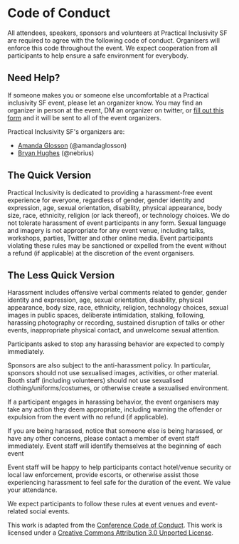 # Code of Conduct

All attendees, speakers, sponsors and volunteers at Practical Inclusivity SF are required to agree with the following code of conduct. Organisers will enforce this code throughout the event. We expect cooperation from all participants to help ensure a safe environment for everybody.

## Need Help?

If someone makes you or someone else uncomfortable at a Practical inclusivity SF event, please let an organizer know. You may find an organizer in person at the event, DM an organizer on twitter, or [fill out this form](https://nebrius.typeform.com/to/hDpXZl) and it will be sent to all of the event organizers.

Practical Inclusivity SF's organizers are:

- [Amanda Glosson](https://twitter.com/amandaglosson) (@amandaglosson)
- [Bryan Hughes](https://twitter.com/nebrius) (@nebrius)

## The Quick Version

Practical Inclusivity is dedicated to providing a harassment-free event experience for everyone, regardless of gender, gender identity and expression, age, sexual orientation, disability, physical appearance, body size, race, ethnicity, religion (or lack thereof), or technology choices. We do not tolerate harassment of event participants in any form. Sexual language and imagery is not appropriate for any event venue, including talks, workshops, parties, Twitter and other online media. Event participants violating these rules may be sanctioned or expelled from the event without a refund (if applicable) at the discretion of the event organisers.

## The Less Quick Version

Harassment includes offensive verbal comments related to gender, gender identity and expression, age, sexual orientation, disability, physical appearance, body size, race, ethnicity, religion, technology choices, sexual images in public spaces, deliberate intimidation, stalking, following, harassing photography or recording, sustained disruption of talks or other events, inappropriate physical contact, and unwelcome sexual attention.

Participants asked to stop any harassing behavior are expected to comply immediately.

Sponsors are also subject to the anti-harassment policy. In particular, sponsors should not use sexualised images, activities, or other material. Booth staff (including volunteers) should not use sexualised clothing/uniforms/costumes, or otherwise create a sexualised environment.

If a participant engages in harassing behavior, the event organisers may take any action they deem appropriate, including warning the offender or expulsion from the event with no refund (if applicable).

If you are being harassed, notice that someone else is being harassed, or have any other concerns, please contact a member of event staff immediately. Event staff will identify themselves at the beginning of each event

Event staff will be happy to help participants contact hotel/venue security or local law enforcement, provide escorts, or otherwise assist those experiencing harassment to feel safe for the duration of the event. We value your attendance.

We expect participants to follow these rules at event venues and event-related social events.

This work is adapted from the [Conference Code of Conduct](http://confcodeofconduct.com/). This work is licensed under a [Creative Commons Attribution 3.0 Unported License](https://creativecommons.org/licenses/by/3.0/deed.en_US).
